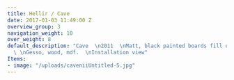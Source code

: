 ```yaml
---
title: Hellir / Cave
date: 2017-01-03 11:49:00 Z
overview_group: 3
navigation_weight: 10
over_weight: 8
default_description: "Cave  \n2011  \nMatt, black painted boards fill out window.
  \ \nGesso, wood, mdf.  \nInstallation view"
Items:
- image: "/uploads/caveniiUntitled-5.jpg"
---
```


